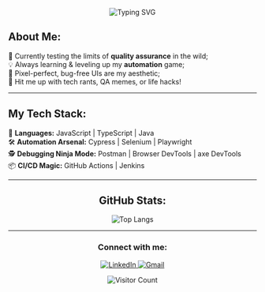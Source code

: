 <div align="center">

![Typing SVG](https://readme-typing-svg.herokuapp.com?font=Fira+Code&size=36&pause=1000&color=00b2ae&center=true&vCenter=true&width=435&lines=QA+Tester;Breaking+things;Automation;Manual;QA+Engineer;)

</div>

## About Me:

🐅 Currently testing the limits of **quality assurance** in the wild;  
💡 Always learning & leveling up my **automation** game;  
🎯 Pixel-perfect, bug-free UIs are my aesthetic;  
💖 Hit me up with tech rants, QA memes, or life hacks!

---

## My Tech Stack:  
🚀 **Languages:** JavaScript | TypeScript | Java  
🛠 **Automation Arsenal:** Cypress | Selenium | Playwright  
🕵️ **Debugging Ninja Mode:** Postman | Browser DevTools | axe DevTools  
📦 **CI/CD Magic:** GitHub Actions | Jenkins  

---
<div align="center">

## GitHub Stats:  

![Top Langs](https://github-readme-stats.vercel.app/api/top-langs/?username=EgleGriciute&layout=compact&theme=default&langs_count=5&card_width=500)

---

### Connect with me:

<a href="https://www.linkedin.com/in/egle-griciute/">
  <img src="https://img.shields.io/badge/-LinkedIn-blue?style=for-the-badge&logo=Linkedin&logoColor=white" alt="LinkedIn"/>
</a>
<a href="mailto:egllegriciute@gmail.com">
  <img src="https://img.shields.io/badge/-Gmail-red?style=for-the-badge&logo=Gmail&logoColor=white" alt="Gmail"/>
</a>

![Visitor Count](https://komarev.com/ghpvc/?username=EgleGriciute&color=blue&style=flat-square)

</div>
